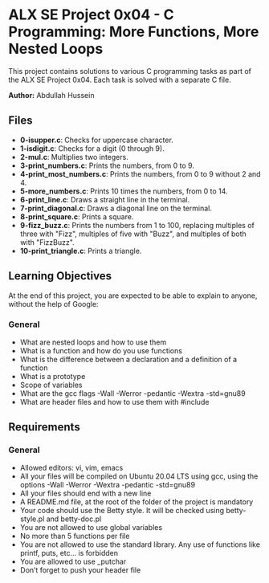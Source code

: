 # ALX SE Project 0x04 - C Programming: More Functions, More Nested Loops

This project contains solutions to various C programming tasks as part of the ALX SE Project 0x04. Each task is solved with a separate C file.

**Author:** Abdullah Hussein

## Files
- **0-isupper.c**: Checks for uppercase character.
- **1-isdigit.c**: Checks for a digit (0 through 9).
- **2-mul.c**: Multiplies two integers.
- **3-print_numbers.c**: Prints the numbers, from 0 to 9.
- **4-print_most_numbers.c**: Prints the numbers, from 0 to 9 without 2 and 4.
- **5-more_numbers.c**: Prints 10 times the numbers, from 0 to 14.
- **6-print_line.c**: Draws a straight line in the terminal.
- **7-print_diagonal.c**: Draws a diagonal line on the terminal.
- **8-print_square.c**: Prints a square.
- **9-fizz_buzz.c**: Prints the numbers from 1 to 100, replacing multiples of three with "Fizz", multiples of five with "Buzz", and multiples of both with "FizzBuzz".
- **10-print_triangle.c**: Prints a triangle.

## Learning Objectives
At the end of this project, you are expected to be able to explain to anyone, without the help of Google:

### General
- What are nested loops and how to use them
- What is a function and how do you use functions
- What is the difference between a declaration and a definition of a function
- What is a prototype
- Scope of variables
- What are the gcc flags -Wall -Werror -pedantic -Wextra -std=gnu89
- What are header files and how to use them with #include

## Requirements
### General
- Allowed editors: vi, vim, emacs
- All your files will be compiled on Ubuntu 20.04 LTS using gcc, using the options -Wall -Werror -Wextra -pedantic -std=gnu89
- All your files should end with a new line
- A README.md file, at the root of the folder of the project is mandatory
- Your code should use the Betty style. It will be checked using betty-style.pl and betty-doc.pl
- You are not allowed to use global variables
- No more than 5 functions per file
- You are not allowed to use the standard library. Any use of functions like printf, puts, etc… is forbidden
- You are allowed to use _putchar
- Don’t forget to push your header file
